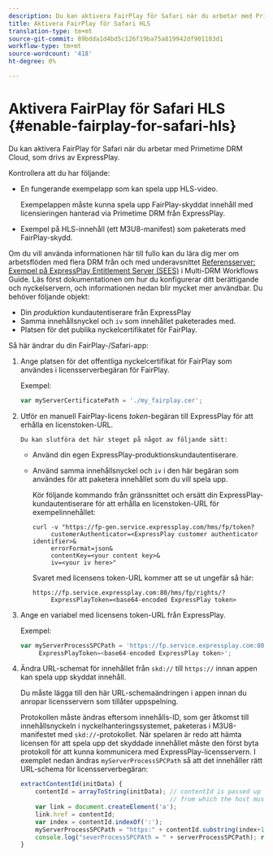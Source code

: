 ```yaml
---
description: Du kan aktivera FairPlay för Safari när du arbetar med Primetime DRM Cloud, som drivs av ExpressPlay.
title: Aktivera FairPlay för Safari HLS
translation-type: tm+mt
source-git-commit: 89bdda1d4bd5c126f19ba75a819942df901183d1
workflow-type: tm+mt
source-wordcount: '418'
ht-degree: 0%

---
```



# Aktivera FairPlay för Safari HLS {#enable-fairplay-for-safari-hls}

Du kan aktivera FairPlay för Safari när du arbetar med Primetime DRM Cloud, som drivs av ExpressPlay.

Kontrollera att du har följande:

* En fungerande exempelapp som kan spela upp HLS-video.

   Exempelappen måste kunna spela upp FairPlay-skyddat innehåll med licensieringen hanterad via Primetime DRM från ExpressPlay.
* Exempel på HLS-innehåll (ett M3U8-manifest) som paketerats med FairPlay-skydd.

Om du vill använda informationen här till fullo kan du lära dig mer om arbetsflöden med flera DRM från och med underavsnittet [Referensserver: Exempel på ExpressPlay Entitlement Server (SEES)](https://helpx.adobe.com/content/dam/help/en/primetime/drm/drm_multi_drm_workflows.pdf) i Multi-DRM Workflows Guide. Läs först dokumentationen om hur du konfigurerar ditt berättigande och nyckelservern, och informationen nedan blir mycket mer användbar.
Du behöver följande objekt:

* Din *produktion* kundautentiserare från ExpressPlay
* Samma innehållsnyckel och `iv` som innehållet paketerades med.
* Platsen för det publika nyckelcertifikatet för FairPlay.

Så här ändrar du din FairPlay-/Safari-app:

1. Ange platsen för det offentliga nyckelcertifikat för FairPlay som användes i licensserverbegäran för FairPlay.

   Exempel:

   ```js
   var myServerCertificatePath = './my_fairplay.cer';
   ```

1. Utför en manuell FairPlay-licens *token*-begäran till ExpressPlay för att erhålla en licenstoken-URL.

       Du kan slutföra det här steget på något av följande sätt:
   
   * Använd din egen ExpressPlay-produktionskundautentiserare.
   * Använd samma innehållsnyckel och `iv` i den här begäran som användes för att paketera innehållet som du vill spela upp.

      Kör följande kommando från gränssnittet och ersätt din ExpressPlay-kundautentiserare för att erhålla en licenstoken-URL för exempelinnehållet:

      ```
      curl -v "https://fp-gen.service.expressplay.com/hms/fp/token? 
           customerAuthenticator=<ExpressPlay customer authenticator identifier>& 
           errorFormat=json& 
           contentKey=<your content key>& 
           iv=<your iv here>"
      ```

      Svaret med licensens token-URL kommer att se ut ungefär så här:

      ```
      https://fp.service.expressplay.com:80/hms/fp/rights/? 
           ExpressPlayToken=<base64-encoded ExpressPlay token>
      ```

1. Ange en variabel med licensens token-URL från ExpressPlay.

   Exempel:

   ```js
   var myServerProcessSPCPath = 'https://fp.service.expressplay.com:80/hms/fp/rights/? 
        ExpressPlayToken=<base64-encoded ExpressPlay token>';
   ```

1. Ändra URL-schemat för innehållet från `skd://` till `https://` innan appen kan spela upp skyddat innehåll.

   Du måste lägga till den här URL-schemaändringen i appen innan du anropar licensservern som tillåter uppspelning.

   Protokollen måste ändras eftersom innehålls-ID, som ger åtkomst till innehållsnyckeln i nyckelhanteringssystemet, paketeras i M3U8-manifestet med `skd://`-protokollet. När spelaren är redo att hämta licensen för att spela upp det skyddade innehållet måste den först byta protokoll för att kunna kommunicera med ExpressPlay-licensservern. I exemplet nedan ändras `myServerProcessSPCPath` så att det innehåller rätt URL-schema för licensserverbegäran:

   ```js
   extractContentId(initData) {  
       contentId = arrayToString(initData); // contentId is passed up as a URI,  
                                            // from which the host must be extracted:  
       var link = document.createElement('a');  
       link.href = contentId;  
       var index = contentId.indexOf(':');  
       myServerProcessSPCPath = "https:" + contentId.substring(index+1);  
       console.log("severProcessSPCPAth = " + serverProcessSPCPath); return link.hostname;  
   }
   ```

